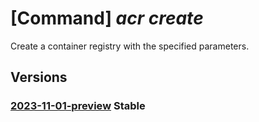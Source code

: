 # [Command] _acr create_

Create a container registry with the specified parameters.

## Versions

### [2023-11-01-preview](/Resources/mgmt-plane/L3N1YnNjcmlwdGlvbnMve30vcmVzb3VyY2Vncm91cHMve30vcHJvdmlkZXJzL21pY3Jvc29mdC5jb250YWluZXJyZWdpc3RyeS9yZWdpc3RyaWVzL3t9/2023-11-01-preview.xml) **Stable**

<!-- mgmt-plane /subscriptions/{}/resourcegroups/{}/providers/microsoft.containerregistry/registries/{} 2023-11-01-preview -->
